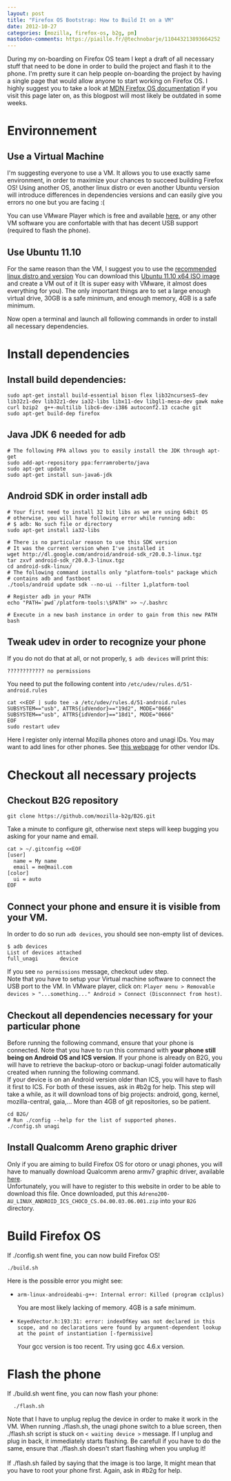 ```yaml
---
layout: post
title: "Firefox OS Bootstrap: How to Build It on a VM"
date: 2012-10-27
categories: [mozilla, firefox-os, b2g, pm]
mastodon-comments: https://piaille.fr/@technobarje/110443213893664252
---
```


During my on-boarding on Firefox OS team I kept a draft of all necessary stuff that need to be done in order to build the project and flash it to the phone.
I'm pretty sure it can help people on-boarding the project by having a single page that would allow anyone to start working on Firefox OS. I highly suggest you to take a look at [MDN Firefox OS documentation](https://developer.mozilla.org/en-US/docs/Mozilla/Firefox_OS) if you visit this page later on, as this blogpost will most likely be outdated in some weeks.

# Environnement

## Use a Virtual Machine

I'm suggesting everyone to use a VM. It allows you to use exactly same environment, in order to maximize your chances to succeed building Firefox OS!
Using another OS, another linux distro or even another Ubuntu version will introduce differences in dependencies versions and can easily give you errors no one but you are facing :(

You can use VMware Player which is free and available [here](https://my.vmware.com/web/vmware/free#desktop_end_user_computing/vmware_player/4_0), or any other VM software you are confortable with that has decent USB support (required to flash the phone).

## Use Ubuntu 11.10

For the same reason than the VM, I suggest you to use the [recommended linux distro and version](https://developer.mozilla.org/en-US/docs/Mozilla/Boot_to_Gecko/B2G_build_prerequisites#Requirements_for_Linux) 
You can download this [Ubuntu 11.10 x64 ISO image](http://releases.ubuntu.com/oneiric/ubuntu-11.10-desktop-amd64.iso) and create a VM out of it (It is super easy with VMware, it almost does everything for you). The only important things are to set a large enough virtual drive, 30GB is a safe minimum, and enough memory, 4GB is a safe minimum.


Now open a terminal and launch all following commands in order to install all necessary dependencies.

# Install dependencies

## Install build dependencies:

```
sudo apt-get install build-essential bison flex lib32ncurses5-dev lib32z1-dev lib32z1-dev ia32-libs libx11-dev libgl1-mesa-dev gawk make curl bzip2  g++-multilib libc6-dev-i386 autoconf2.13 ccache git
sudo apt-get build-dep firefox
```

## Java JDK 6 needed for adb

```
# The following PPA allows you to easily install the JDK through apt-get
sudo add-apt-repository ppa:ferramroberto/java
sudo apt-get update
sudo apt-get install sun-java6-jdk
```

## Android SDK in order install adb

```
# Your first need to install 32 bit libs as we are using 64bit OS
# otherwise, you will have following error while running adb:
# $ adb: No such file or directory
sudo apt-get install ia32-libs

# There is no particular reason to use this SDK version
# It was the current version when I've installed it
wget http://dl.google.com/android/android-sdk_r20.0.3-linux.tgz
tar zxvf android-sdk_r20.0.3-linux.tgz
cd android-sdk-linux/
# The following command installs only "platform-tools" package which
# contains adb and fastboot
./tools/android update sdk --no-ui --filter 1,platform-tool

# Register adb in your PATH
echo "PATH=`pwd`/platform-tools:\$PATH" >> ~/.bashrc

# Execute in a new bash instance in order to gain from this new PATH
bash
```

## Tweak udev in order to recognize your phone

If you do not do that at all, or not properly, `$ adb devices` will print this:
```
???????????? no permissions
```
You need to put the following content into `/etc/udev/rules.d/51-android.rules`

```
cat <<EOF | sudo tee -a /etc/udev/rules.d/51-android.rules
SUBSYSTEM=="usb", ATTRS{idVendor}=="19d2", MODE="0666"
SUBSYSTEM=="usb", ATTRS{idVendor}=="18d1", MODE="0666"
EOF
sudo restart udev
```
Here I register only internal Mozilla phones otoro and unagi IDs.
You may want to add lines for other phones. See [this webpage](http://developer.android.com/tools/device.html#VendorIds) for other vendor IDs.

# Checkout all necessary projects

## Checkout B2G repository

```
git clone https://github.com/mozilla-b2g/B2G.git
```
Take a minute to configure git, otherwise next steps will keep bugging you asking for your name and email.
```
cat > ~/.gitconfig <<EOF
[user]
  name = My name
  email = me@mail.com
[color]
  ui = auto
EOF
```

## Connect your phone and ensure it is visible from your VM.

In order to do so run `adb devices`, you should see non-empty list of devices.
```
$ adb devices
List of devices attached
full_unagi       device
```
If you see `no permissions` message, checkout udev step.<br />
Note that you have to setup your Virtual machine software to connect the USB port to the VM. In VMware player, click on: `Player menu > Removable devices > "...something..." Android > Connect (Disconnnect from host)`.<br />


## Checkout all dependencies necessary for your particular phone

Before running the following command, ensure that your phone is connected.
Note that you have to run this command with **your phone still being on Android OS and ICS version**. If your phone is already on B2G, you will have to retrieve the backup-otoro or backup-unagi folder automatically created when running the following command.<br/>
If your device is on an Android version older than ICS, you will have to flash it first to ICS. For both of these issues, ask in #b2g for help.
This step will take a while, as it will download tons of big projects: android, gong, kernel, mozilla-central, gaia,... More than 4GB of git repositories, so be patient.
```
cd B2G/
# Run ./config --help for the list of supported phones.
./config.sh unagi
```

## Install Qualcomm Areno graphic driver

Only if you are aiming to build Firefox OS for otoro or unagi phones,
you will have to manually download Qualcomm areno armv7 graphic driver, available [here](https://developer.qualcomm.com/file/10127). <br/>
Unfortunately, you will have to register to this website in order to be able to download this file. Once downloaded, put this `Adreno200-AU_LINUX_ANDROID_ICS_CHOCO_CS.04.00.03.06.001.zip` into your `B2G` directory.


# Build Firefox OS

If ./config.sh went fine, you can now build Firefox OS!
```
./build.sh
```
Here is the possible error you might see:

* `arm-linux-androideabi-g++: Internal error: Killed (program cc1plus)`

  You are most likely lacking of memory. 4GB is a safe minimum.

* `KeyedVector.h:193:31: error: indexOfKey was not declared in this scope, and no declarations were found by argument-dependent lookup at the point of instantiation [-fpermissive]`

  Your gcc version is too recent. Try using gcc 4.6.x version.


# Flash the phone

If ./build.sh went fine, you can now flash your phone:
```
  ./flash.sh
```
Note that I have to unplug replug the device in order to make it work in the VM.
When running ./flash.sh, the unagi phone switch to a blue screen, then ./flash.sh script is stuck on `< waiting device >` message. If I unplug and plug in back, it immediately starts flashing. Be carefull if you have to do the same, ensure that ./flash.sh doesn't start flashing when you unplug it! <br/><br/>
If ./flash.sh failed by saying that the image is too large, It might mean that you have to root your phone first. Again, ask in #b2g for help.
